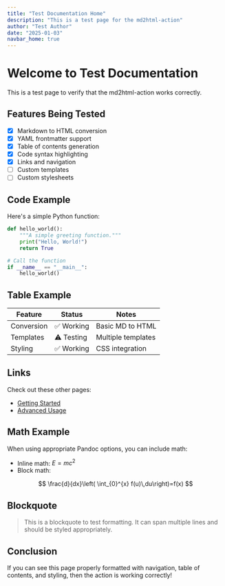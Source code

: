 ```yaml
---
title: "Test Documentation Home"
description: "This is a test page for the md2html-action"
author: "Test Author"
date: "2025-01-03"
navbar_home: true
---
```


# Welcome to Test Documentation

This is a test page to verify that the md2html-action works correctly.

## Features Being Tested

- [x] Markdown to HTML conversion
- [x] YAML frontmatter support
- [x] Table of contents generation
- [x] Code syntax highlighting
- [x] Links and navigation
- [ ] Custom templates
- [ ] Custom stylesheets

## Code Example

Here's a simple Python function:

```python
def hello_world():
    """A simple greeting function."""
    print("Hello, World!")
    return True

# Call the function
if __name__ == "__main__":
    hello_world()
```

## Table Example

| Feature | Status | Notes |
|---------|--------|--------|
| Conversion | ✅ Working | Basic MD to HTML |
| Templates | ⚠️ Testing | Multiple templates |
| Styling | ✅ Working | CSS integration |

## Links

Check out these other pages:

- [Getting Started](getting-started.md)
- [Advanced Usage](advanced/configuration.md)

## Math Example

When using appropriate Pandoc options, you can include math:

- Inline math: $E = mc^2$
- Block math:

$$
\frac{d}{dx}\left( \int_{0}^{x} f(u)\,du\right)=f(x)
$$

## Blockquote

> This is a blockquote to test formatting.
> It can span multiple lines and should be styled appropriately.

## Conclusion

If you can see this page properly formatted with navigation, table of contents, and styling, then the action is working correctly!
